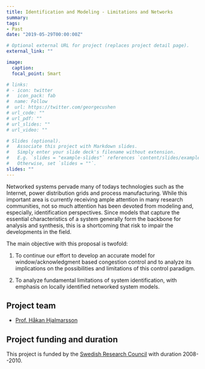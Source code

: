 ```yaml
---
title: Identification and Modeling - Limitations and Networks
summary: 
tags:
- Past
date: "2019-05-29T00:00:00Z"

# Optional external URL for project (replaces project detail page).
external_link: ""

image:
  caption: 
  focal_point: Smart

# links:
# - icon: twitter
#   icon_pack: fab
#  name: Follow
#  url: https://twitter.com/georgecushen
# url_code: ""
# url_pdf: ""
# url_slides: ""
# url_video: ""

# Slides (optional).
#   Associate this project with Markdown slides.
#   Simply enter your slide deck's filename without extension.
#   E.g. `slides = "example-slides"` references `content/slides/example-slides.md`.
#   Otherwise, set `slides = ""`.
slides: ""
---
```

Networked systems pervade many of todays technologies
such as the Internet, power distribution grids and process
manufacturing. While this important area is currently receiving ample
attention in many research communities, not so much attention has
been devoted from modeling and, especially, identification
perspectives. Since models that capture the essential characteristics
of a system generally form the backbone for analysis and synthesis,
this is a shortcoming that risk to impair the developments in the field. 

The main objective with this proposal is twofold:

1. To continue our effort to develop an accurate model for
  window/acknowledgment based congestion control and to analyze its
  implications on the possibilities and limitations of this control paradigm.  

2. To analyze fundamental limitations of system identification,
  with emphasis on locally identified networked system models.  


## Project team

* [Prof. Håkan Hjalmarsson](https://www.kth.se/profile/hjalmars) 

## Project funding and duration

This project is funded by the [Swedish Research Council](https://www.vr.se/english.html) with duration 2008--2010. 


